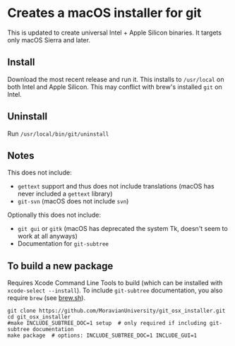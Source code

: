 # Creates a macOS installer for git

This is updated to create universal Intel + Apple Silicon binaries. It targets only macOS Sierra and later.

## Install

Download the most recent release and run it. This installs to `/usr/local` on both Intel and Apple Silicon. This may conflict with brew's installed `git` on Intel.

## Uninstall

Run `/usr/local/bin/git/uninstall`

## Notes

This does not include:

* `gettext` support and thus does not include translations (macOS has never included a `gettext` library)
* `git-svn` (macOS does not include `svn`)

Optionally this does not include:

* `git gui` or `gitk` (macOS has deprecated the system Tk, doesn't seem to work at all anyways)
* Documentation for `git-subtree`

## To build a new package

Requires Xcode Command Line Tools to build (which can be installed with `xcode-select --install`). To include `git-subtree` documentation, you also require `brew` (see [brew.sh](https://brew.sh/)).

```shell
git clone https://github.com/MoravianUniversity/git_osx_installer.git
cd git_osx_installer
#make INCLUDE_SUBTREE_DOC=1 setup  # only required if including git-subtree documentation
make package  # options: INCLUDE_SUBTREE_DOC=1 INCLUDE_GUI=1
```

